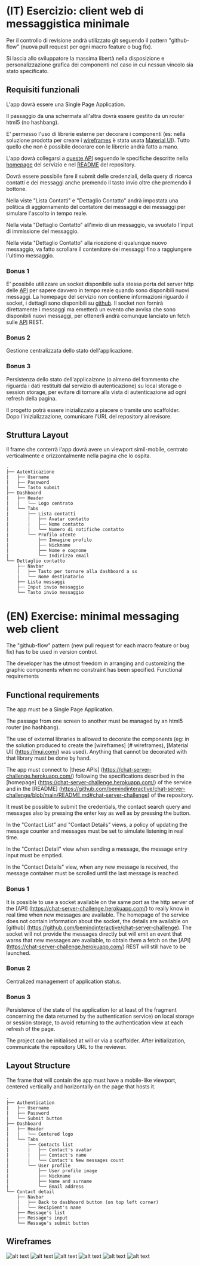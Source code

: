 # (IT) Esercizio: client web di messaggistica minimale

Per il controllo di revisione andrà utilizzato git seguendo il pattern "github-flow" (nuova pull request per ogni macro feature o bug fix).

Si lascia allo sviluppatore la massima libertà nella disposizione e personalizzazione grafica dei componenti nel caso in cui nessun vincolo sia stato specificato.

## Requisiti funzionali

L'app dovrà essere una Single Page Application.

Il passaggio da una schermata all'altra dovrà essere gestito da un router html5 (no hashbang).

E' permesso l'uso di librerie esterne per decorare i componenti (es: nella soluzione prodotta per creare i [wireframes](#wireframes) è stata usata [Material UI](https://mui.com/)).
Tutto quello che non è possibile decorare con le librerie andrà fatto a mano.

L'app dovrà collegarsi a [queste API](https://chat-server-challenge.herokuapp.com/) seguendo le specifiche descritte nella [homepage](https://chat-server-challenge.herokuapp.com/) del servizio e nel [README](https://github.com/bemindinteractive/chat-server-challenge/blob/main/README.md#chat-server-challenge) del repository.

Dovrà essere possibile fare il submit delle credenziali, della query di ricerca contatti e dei messaggi anche premendo il tasto invio oltre che premendo il bottone.

Nella viste "Lista Contatti" e "Dettaglio Contatto" andrà impostata una politica di aggiornamento del contatore dei messaggi e dei messaggi per simulare l'ascolto in tempo reale.

Nella vista "Dettaglio Contatto" all'invio di un messaggio, va svuotato l'ìnput di immissione del messaggio.

Nella vista "Dettaglio Contatto" alla ricezione di qualunque nuovo messaggio, va fatto scrollare il contenitore dei messaggi fino a raggiungere l'ultimo messaggio.

### Bonus 1

E' possibile utilizzare un socket disponibile sulla stessa porta del server http delle [API](https://chat-server-challenge.herokuapp.com/) per sapere davvero in tempo reale quando sono disponibili nuovi messaggi.
La homepage del servizio non contiene informazioni riguardo il socket, i dettagli sono disponibili su [github](https://github.com/bemindinteractive/chat-server-challenge). Il socket non fornirà direttamente i messaggi ma emetterà un evento che avvisa che sono disponibili nuovi messaggi, per ottenerli andrà comunque lanciato un fetch sulle [API](https://chat-server-challenge.herokuapp.com/) REST.

### Bonus 2

Gestione centralizzata dello stato dell'applicazione.

### Bonus 3

Persistenza dello stato dell'applicaizone (o almeno del frammento che riguarda i dati restituiti dal servizio di autenticazione) su local storage o session storage, per evitare di tornare alla vista di autenticazione ad ogni refresh della pagina.

Il progetto potrà essere inizializzato a piacere o tramite uno scaffolder. Dopo l'inizializzazione, comunicare l'URL del repository al revisore.

## Struttura Layout

Il frame che conterrà l'app dovrà avere un viewport simil-mobile, centrato verticalmente e orizzontalmente nella pagina che lo ospita.

```
.
├── Autenticazione
|   ├── Username
|   ├── Password
|   └── Tasto submit
├── Dashboard
|   ├── Header
|   |   └── Logo centrato
|   └── Tabs
|       ├── Lista contatti
|       |   ├── Avatar contatto
|       |   ├── Nome contatto
|       |   └── Numero di notifiche contatto
|       └── Profilo utente
|           ├── Immagine profilo
|           ├── Nickname
|           ├── Nome e cognome
|           └── Indirizzo email
└── Dettaglio contatto
    ├── Navbar
    |   ├── Tasto per tornare alla dashboard a sx
    |   └── Nome destinatario
    ├── Lista messaggi
    ├── Input invio messaggio
    └── Tasto invio messaggio
```


# (EN) Exercise: minimal messaging web client

The "github-flow" pattern (new pull request for each macro feature or bug fix) has to be used in version control.

The developer has the utmost freedom in arranging and customizing the graphic components when no constraint has been specified.
Functional requirements

## Functional requirements

The app must be a Single Page Application.

The passage from one screen to another must be managed by an html5 router (no hashbang).

The use of external libraries is allowed to decorate the components (eg: in the solution produced to create the [wireframes] (# wireframes), [Material UI] (https://mui.com/) was used).
Anything that cannot be decorated with that library must be done by hand.

The app must connect to [these APIs] (https://chat-server-challenge.herokuapp.com/) following the specifications described in the [homepage] (https://chat-server-challenge.herokuapp.com/) of the service and in the [README] (https://github.com/bemindinteractive/chat-server-challenge/blob/main/README.md#chat-server-challenge) of the repository.

It must be possible to submit the credentials, the contact search query and messages also by pressing the enter key as well as by pressing the button.

In the "Contact List" and "Contact Details" views, a policy of updating the message counter and messages must be set to simulate listening in real time.

In the "Contact Detail" view when sending a message, the message entry input must be emptied.

In the "Contact Details" view, when any new message is received, the message container must be scrolled until the last message is reached.

### Bonus 1

It is possible to use a socket available on the same port as the http server of the [API] (https://chat-server-challenge.herokuapp.com/) to really know in real time when new messages are available.
The homepage of the service does not contain information about the socket, the details are available on [github] (https://github.com/bemindinteractive/chat-server-challenge). The socket will not provide the messages directly but will emit an event that warns that new messages are available, to obtain them a fetch on the [API] (https://chat-server-challenge.herokuapp.com/) REST will still have to be launched.

### Bonus 2

Centralized management of application status.

### Bonus 3

Persistence of the state of the application (or at least of the fragment concerning the data returned by the authentication service) on local storage or session storage, to avoid returning to the authentication view at each refresh of the page.

The project can be initialised at will or via a scaffolder. After initialization, communicate the repository URL to the reviewer.

## Layout Structure

The frame that will contain the app must have a mobile-like viewport, centered vertically and horizontally on the page that hosts it. 


```
.
├── Authentication
|   ├── Username
|   ├── Password
|   └── Submit button
├── Dashboard
|   ├── Header
|   |   └── Centered logo
|   └── Tabs
|       ├── Contacts list
|       |   ├── Contact's avatar
|       |   ├── Contact's name
|       |   └── Contact's New messages count
|       └── User profile
|           ├── User profile image
|           ├── Nickname
|           ├── Name and surname
|           └── Email address
└── Contact detail
    ├── Navbar
    |   ├── Back to dasbhoard button (on top left corner)
    |   └── Recipient's name
    ├── Message's list
    ├── Message's input
    └── Message's submit button
```

<a name="wireframes">
</a>

## Wireframes


![alt text](./docs/images/login.png "Authentication")
![alt text](./docs/images/login_loading.png "Authentication loading")
![alt text](./docs/images/contacts.png "Contact's list")
![alt text](./docs/images/contacts_unread.png "Contact's list with new messages")
![alt text](./docs/images/contact_history.png "Contact's detail")
![alt text](./docs/images/profile.png "Profile")
